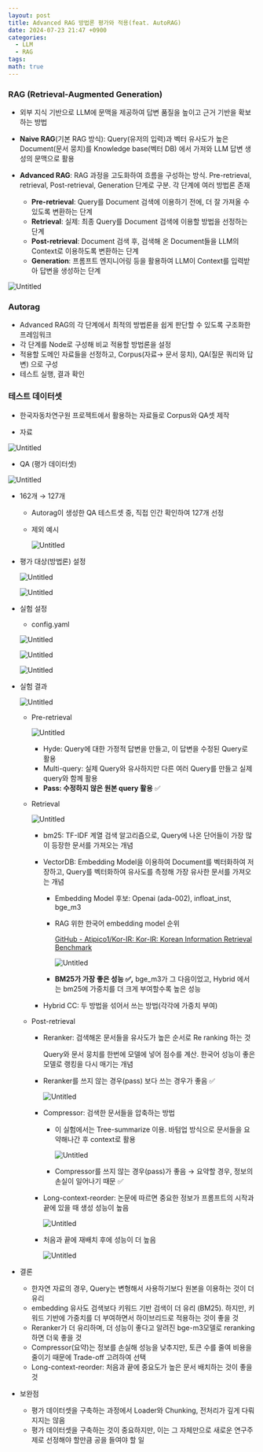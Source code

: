 ```yaml
---
layout: post
title: Advanced RAG 방법론 평가와 적용(feat. AutoRAG)
date: 2024-07-23 21:47 +0900
categories:
  - LLM
  - RAG
tags: 
math: true
---
```


### RAG (Retrieval-Augmented Generation)

- 외부 지식 기반으로 LLM에 문맥을 제공하여 답변 품질을 높이고 근거 기반을 확보하는 방법

- **Naive RAG**(기본 RAG 방식): Query(유저의 입력)과 벡터 유사도가 높은 Document(문서 뭉치)를 Knowledge base(벡터 DB) 에서 가져와 LLM 답변 생성의 문맥으로 활용

- **Advanced RAG**: RAG 과정을 고도화하여 흐름을 구성하는 방식. Pre-retrieval, retrieval, Post-retrieval, Generation 단계로 구분. 각 단계에 여러 방법론 존재
    - **Pre-retrieval**: Query를 Document 검색에 이용하기 전에, 더 잘 가져올 수 있도록 변환하는 단계
    - **Retrieval**: 실제: 최종 Query를 Document 검색에 이용할 방법을 선정하는 단계
    - **Post-retrieval**: Document 검색 후, 검색해 온 Document들을 LLM의 Context로 이용하도록 변환하는 단계
    - **Generation**: 프롬프트 엔지니어링 등을 활용하여 LLM이 Context를 입력받아 답변을 생성하는 단계

![Untitled](https://prod-files-secure.s3.us-west-2.amazonaws.com/1078a8e6-6061-4d42-9121-a6b29d21abb2/2b11c2d2-0032-4cda-b906-bfadd0101ab8/Untitled.png)

### Autorag

- Advanced RAG의 각 단계에서 최적의 방법론을 쉽게 판단할 수 있도록 구조화한 프레임워크
- 각 단계를 Node로 구성해 비교 적용할 방법론을 설정
- 적용할 도메인 자료들을 선정하고, Corpus(자료→ 문서 뭉치), QA(질문 쿼리와 답변) 으로 구성
- 테스트 실행, 결과 확인

### 테스트 데이터셋

- 한국자동차연구원 프로젝트에서 활용하는 자료들로 Corpus와 QA셋 제작
    
- 자료
    

![Untitled](https://prod-files-secure.s3.us-west-2.amazonaws.com/1078a8e6-6061-4d42-9121-a6b29d21abb2/67475fd4-5647-4432-a85c-37f66321bb5a/Untitled.png)

- QA (평가 데이터셋)

![Untitled](https://prod-files-secure.s3.us-west-2.amazonaws.com/1078a8e6-6061-4d42-9121-a6b29d21abb2/1578ba60-0121-44b9-82db-3276dbf7d95d/Untitled.png)

- 162개 → 127개
    
    - Autorag이 생성한 QA 테스트셋 중, 직접 인간 확인하여 127개 선정
        
    - 제외 예시
        
        ![Untitled](https://prod-files-secure.s3.us-west-2.amazonaws.com/1078a8e6-6061-4d42-9121-a6b29d21abb2/777f6669-3abe-4b44-9da5-56edd59c33d1/Untitled.png)
        
- 평가 대상(방법론) 설정
    
    ![Untitled](https://prod-files-secure.s3.us-west-2.amazonaws.com/1078a8e6-6061-4d42-9121-a6b29d21abb2/ac9fa969-bf01-42bc-b71a-0d13af78755c/Untitled.png)
    
    ![Untitled](https://prod-files-secure.s3.us-west-2.amazonaws.com/1078a8e6-6061-4d42-9121-a6b29d21abb2/4cbda966-7701-4da4-bc4a-649de686aaa9/Untitled.png)
    
- 실험 설정
    
    - config.yaml
    
    ![Untitled](https://prod-files-secure.s3.us-west-2.amazonaws.com/1078a8e6-6061-4d42-9121-a6b29d21abb2/3a6f48af-2883-4c6d-8a15-c39665300285/Untitled.png)
    
    ![Untitled](https://prod-files-secure.s3.us-west-2.amazonaws.com/1078a8e6-6061-4d42-9121-a6b29d21abb2/be8b3a3a-294e-4acf-973d-7ecdd9df8bc6/Untitled.png)
    
    ![Untitled](https://prod-files-secure.s3.us-west-2.amazonaws.com/1078a8e6-6061-4d42-9121-a6b29d21abb2/8664ac11-3dc6-420b-83ae-c3ccd25909a3/Untitled.png)
    
- 실험 결과
    
    ![Untitled](https://prod-files-secure.s3.us-west-2.amazonaws.com/1078a8e6-6061-4d42-9121-a6b29d21abb2/352ba54e-ccdc-454f-b7f9-9a8d27768211/Untitled.png)
    
    - Pre-retrieval
        
        ![Untitled](https://prod-files-secure.s3.us-west-2.amazonaws.com/1078a8e6-6061-4d42-9121-a6b29d21abb2/ff2cdbda-e172-444b-a8c2-aa7518c348cc/Untitled.png)
        
        - Hyde: Query에 대한 가정적 답변을 만들고, 이 답변을 수정된 Query로 활용
        - Multi-query: 실제 Query와 유사하지만 다른 여러 Query를 만들고 실제 query와 함께 활용
        - **Pass: 수정하지 않은 원본 query 활용** ✅
    - Retrieval
        
        ![Untitled](https://prod-files-secure.s3.us-west-2.amazonaws.com/1078a8e6-6061-4d42-9121-a6b29d21abb2/f0ba0227-32b6-45ff-b5be-541f1d8a3066/Untitled.png)
        
        - bm25: TF-IDF 계열 검색 알고리즘으로, Query에 나온 단어들이 가장 많이 등장한 문서를 가져오는 개념
            
        - VectorDB: Embedding Model을 이용하여 Document를 벡터화하여 저장하고, Query를 벡터화하여 유사도를 측정해 가장 유사한 문서를 가져오는 개념
            
            - Embedding Model 후보: Openai (ada-002), infloat_inst, bge_m3
                
            - RAG 위한 한국어 embedding model 순위
                
                [GitHub - Atipico1/Kor-IR: Kor-IR: Korean Information Retrieval Benchmark](https://github.com/Atipico1/Kor-IR)
                
                ![Untitled](https://prod-files-secure.s3.us-west-2.amazonaws.com/1078a8e6-6061-4d42-9121-a6b29d21abb2/664bd81a-973d-44ea-9be2-ad8570387f4a/Untitled.png)
                
            - **BM25가 가장 좋은 성능 ✅,** bge_m3가 그 다음이었고, Hybrid 에서는 bm25에 가중치를 더 크게 부여할수록 높은 성능
                
        - Hybrid CC: 두 방법을 섞어서 쓰는 방법(각각에 가중치 부여)
            
    - Post-retrieval
        
        - Reranker: 검색해온 문서들을 유사도가 높은 순서로 Re ranking 하는 것
            
            Query와 문서 뭉치를 한번에 모델에 넣어 점수를 계산. 한국어 성능이 좋은 모델로 랭킹을 다시 매기는 개념
            
        - Reranker를 쓰지 않는 경우(pass) 보다 쓰는 경우가 좋음 ✅
            
            ![Untitled](https://prod-files-secure.s3.us-west-2.amazonaws.com/1078a8e6-6061-4d42-9121-a6b29d21abb2/d044429b-f2e1-4863-a550-1c0412f860b5/Untitled.png)
            
        - Compressor: 검색한 문서들을 압축하는 방법
            
            - 이 실험에서는 Tree-summarize 이용. 바텀업 방식으로 문서들을 요약해나간 후 context로 활용
                
                ![Untitled](https://prod-files-secure.s3.us-west-2.amazonaws.com/1078a8e6-6061-4d42-9121-a6b29d21abb2/63484f11-fba5-4103-b531-90ae51e06671/Untitled.png)
                
            - Compressor를 쓰지 않는 경우(pass)가 좋음 → 요약할 경우, 정보의 손실이 일어나기 때문 ✅
                
        - Long-context-reorder: 논문에 따르면 중요한 정보가 프롬프트의 시작과 끝에 있을 때 생성 성능이 높음
            
            ![Untitled](https://prod-files-secure.s3.us-west-2.amazonaws.com/1078a8e6-6061-4d42-9121-a6b29d21abb2/1d6d718f-f6c6-4f1b-853e-6d44bc16faa5/Untitled.png)
            
        - 처음과 끝에 재배치 후에 성능이 더 높음
            
            ![Untitled](https://prod-files-secure.s3.us-west-2.amazonaws.com/1078a8e6-6061-4d42-9121-a6b29d21abb2/72860304-9246-4d00-827f-cedceba5cab5/Untitled.png)
            
- 결론
    
    - 한자연 자료의 경우, Query는 변형해서 사용하기보다 원본을 이용하는 것이 더 유리
    - embedding 유사도 검색보다 키워드 기반 검색이 더 유리 (BM25). 하지만, 키워드 기반에 가중치를 더 부여하면서 하이브리드로 적용하는 것이 좋을 것
    - Reranker가 더 유리하며, 더 성능이 좋다고 알려진 bge-m3모델로 reranking하면 더욱 좋을 것
    - Compressor(요약)는 정보를 손실해 성능을 낮추지만, 토큰 수를 줄여 비용을 줄이기 때문에 Trade-off 고려하여 선택
    - Long-context-reorder: 처음과 끝에 중요도가 높은 문서 배치하는 것이 좋을 것
- 보완점
    
    - 평가 데이터셋을 구축하는 과정에서 Loader와 Chunking, 전처리가 깊게 다뤄지지는 않음
    - 평가 데이터셋을 구축하는 것이 중요하지만, 이는 그 자체만으로 새로운 연구주제로 선정해야 할만큼 공을 들여야 할 일
